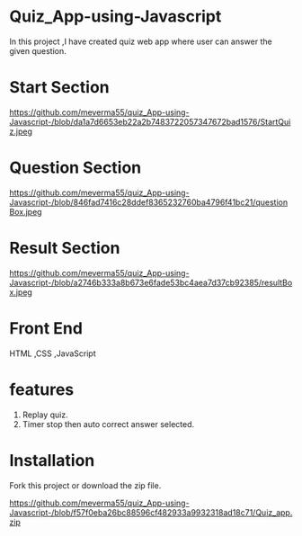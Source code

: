 # Quiz_App-using-Javascript
In this project ,I have created quiz web app where user can answer the given question. 

# Start Section

https://github.com/meverma55/quiz_App-using-Javascript-/blob/da1a7d6653eb22a2b7483722057347672bad1576/StartQuiz.jpeg

# Question Section 

https://github.com/meverma55/quiz_App-using-Javascript-/blob/846fad7416c28ddef8365232760ba4796f41bc21/questionBox.jpeg

# Result Section 

https://github.com/meverma55/quiz_App-using-Javascript-/blob/a2746b333a8b673e6fade53bc4aea7d37cb92385/resultBox.jpeg

# Front End

HTML ,CSS ,JavaScript

# features 

1. Replay quiz.
2. Timer stop then auto correct answer selected.

# Installation

Fork this project or download the zip file.

https://github.com/meverma55/quiz_App-using-Javascript-/blob/f57f0eba26bc88596cf482933a9932318ad18c71/Quiz_app.zip

   
